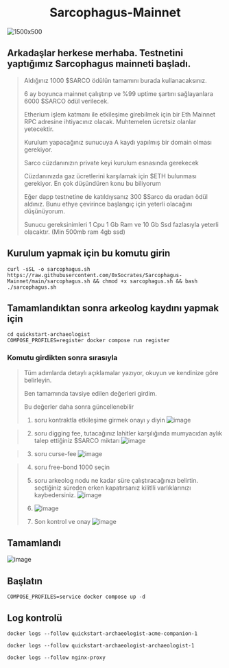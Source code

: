 <h1 align="center"> Sarcophagus-Mainnet </h1>

![1500x500](https://github.com/0xSocrates/Testnet-Rehberler/assets/108215275/166f6a97-37c4-4b04-b28c-da54d40eb0aa)

## Arkadaşlar herkese merhaba. Testnetini yaptığımız Sarcophagus mainneti başladı.
>  Aldığınız 1000 $SARCO ödülün tamamını burada kullanacaksınız.
> 
>  6 ay boyunca mainnet çalıştırıp ve %99 uptime şartını sağlayanlara 6000 $SARCO ödül verilecek.
> 
>  Etherium işlem katmanı ile etkileşime girebilmek için bir Eth Mainnet RPC adresine ihtiyacınız olacak. Muhtemelen ücretsiz olanlar yetecektir.
> 
>  Kurulum yapacağınız sunucuya A kaydı yapılmış bir domain olması gerekiyor.
> 
>  Sarco cüzdanınızın private keyi kurulum esnasında gerekecek
> 
>  Cüzdanınızda gaz ücretlerini karşılamak için $ETH bulunması gerekiyor.
>  En çok düşündüren konu bu biliyorum
>
> Eğer dapp testnetine de katıldıysanız 300 $Sarco da oradan ödül aldınız. Bunu ethye çevirince başlangıç için yeterli olacağını düşünüyorum.
> 
> Sunucu gereksinimleri 1 Cpu 1 Gb Ram ve 10 Gb Ssd fazlasıyla yeterli olacaktır. (Min 500mb ram 4gb ssd)

## Kurulum yapmak için bu komutu girin
```
curl -sSL -o sarcophagus.sh https://raw.githubusercontent.com/0xSocrates/Sarcophagus-Mainnet/main/sarcophagus.sh && chmod +x sarcophagus.sh && bash ./sarcophagus.sh
```
## Tamamlandıktan sonra arkeolog kaydını yapmak için
```
cd quickstart-archaeologist
COMPOSE_PROFILES=register docker compose run register
```
### Komutu girdikten sonra sırasıyla
> Tüm adımlarda detaylı açıklamalar yazıyor, okuyun ve kendinize göre belirleyin.
> 
> Ben tamamında tavsiye edilen değerleri girdim.
> 
> Bu değerler daha sonra güncellenebilir
> 
> 1. soru kontraktla etkileşime girmek onayı `y` diyin
> ![image](https://github.com/0xSocrates/Sarcophagus-Mainnet/assets/108215275/c7713afe-c609-4197-86d8-0ef980a225c7)

> 2. soru digging fee, tutacağınız lahitler karşılığında mumyacıdan aylık talep ettiğiniz $SARCO miktarı
> ![image](https://github.com/0xSocrates/Sarcophagus-Mainnet/assets/108215275/26115ac0-cb97-478c-9279-56d59a6cdf87)

> 3. soru curse-fee
> ![image](https://github.com/0xSocrates/Sarcophagus-Mainnet/assets/108215275/ba2bde82-81bd-4097-9678-00b9a7d72465)

> 4. soru free-bond 1000 seçin
> 
> 5. soru arkeolog nodu ne kadar süre çalıştıracağınızı belirtin. seçtiğiniz süreden erken kapatırsanız kilitlli varlıklarınızı kaybedersiniz. 
>  ![image](https://github.com/0xSocrates/Sarcophagus-Mainnet/assets/108215275/8e9d878a-ed07-4b42-ac50-60daf1b4fe84)
> 6. ![image](https://github.com/0xSocrates/Sarcophagus-Mainnet/assets/108215275/f3a80030-2803-4017-bcf5-b061c2c8573c) 
> 7. Son kontrol ve onay
> ![image](https://github.com/0xSocrates/Sarcophagus-Mainnet/assets/108215275/ea733f4f-c5e5-40c8-affa-533dee486201)

## Tamamlandı
![image](https://github.com/0xSocrates/Sarcophagus-Mainnet/assets/108215275/58fcc216-5b9b-4a01-ad1f-60669cf6f629)

## Başlatın
```
COMPOSE_PROFILES=service docker compose up -d
```

## Log kontrolü
```
docker logs --follow quickstart-archaeologist-acme-companion-1
```
```
docker logs --follow quickstart-archaeologist-archaeologist-1 
```
```
docker logs --follow nginx-proxy 
```



